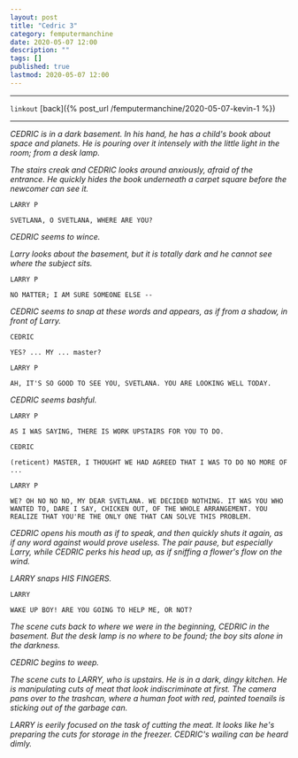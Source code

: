 ```yaml
---
layout: post
title: "Cedric 3"
category: femputermanchine
date: 2020-05-07 12:00
description: ""
tags: []
published: true
lastmod: 2020-05-07 12:00
---
```


*****

`linkout`
[back]({% post_url /femputermanchine/2020-05-07-kevin-1 %})

*****

<i>CEDRIC is in a dark basement. In his hand, he has a child's book about space and planets. He is pouring over it intensely with the little light in the room; from a desk lamp.</i>

<i>The stairs creak and CEDRIC looks around anxiously, afraid of the entrance. He quickly hides the book underneath a carpet square before the newcomer can see it.</i>

```
LARRY P

SVETLANA, O SVETLANA, WHERE ARE YOU?
```

<I>CEDRIC seems to wince.</i>

<i>Larry looks about the basement, but it is totally dark and he cannot see where the subject sits.</i>

```
LARRY P

NO MATTER; I AM SURE SOMEONE ELSE --
```

<I>CEDRIC seems to snap at these words and appears, as if from a shadow, in front of Larry.</i>

```
CEDRIC

YES? ... MY ... master?
```

```
LARRY P

AH, IT'S SO GOOD TO SEE YOU, SVETLANA. YOU ARE LOOKING WELL TODAY.
```

<I>CEDRIC seems bashful.</i>

```
LARRY P

AS I WAS SAYING, THERE IS WORK UPSTAIRS FOR YOU TO DO.
```

```
CEDRIC

(reticent) MASTER, I THOUGHT WE HAD AGREED THAT I WAS TO DO NO MORE OF ... 
```

```
LARRY P

WE? OH NO NO NO, MY DEAR SVETLANA. WE DECIDED NOTHING. IT WAS YOU WHO WANTED TO, DARE I SAY, CHICKEN OUT, OF THE WHOLE ARRANGEMENT. YOU REALIZE THAT YOU'RE THE ONLY ONE THAT CAN SOLVE THIS PROBLEM.
```

<I>CEDRIC opens his mouth as if to speak, and then quickly shuts it again, as if any word against would prove useless. The pair pause, but especially Larry, while CEDRIC perks his head up, as if sniffing a flower's flow on the wind.</i>

<i>LARRY snaps HIS FINGERS.</I>

```
LARRY

WAKE UP BOY! ARE YOU GOING TO HELP ME, OR NOT?
```

<I>The scene cuts back to where we were in the beginning, CEDRIC in the basement. But the desk lamp is no where to be found; the boy sits alone in the darkness.</i>

<i>CEDRIC begins to weep.</i>

<i>The scene cuts to LARRY, who is upstairs. He is in a dark, dingy kitchen. He is manipulating cuts of meat that look indiscriminate at first. The camera pans over to the trashcan, where a human foot with red, painted toenails is sticking out of the garbage can.</i>

<i>LARRY is eerily focused on the task of cutting the meat. It looks like he's preparing the cuts for storage in the freezer. CEDRIC's wailing can be heard dimly.</i>

